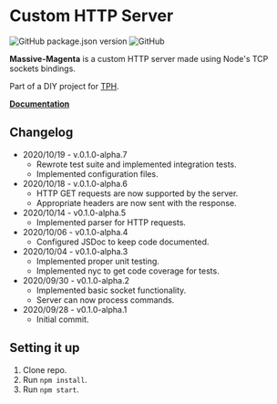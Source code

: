 # Custom HTTP Server
![GitHub package.json version](https://img.shields.io/github/package-json/v/hniklass/massive-magenta)
![GitHub](https://img.shields.io/github/license/hniklass/massive-magenta)

**Massive-Magenta** is a custom HTTP server made using Node's TCP sockets bindings.

Part of a DIY project for [TPH](https://theprogrammershangout.com/).

**[Documentation](https://hniklass.github.io/massive-magenta/)**

## Changelog
* 2020/10/19 - v.0.1.0-alpha.7
  * Rewrote test suite and implemented integration tests.
  * Implemented configuration files.
* 2020/10/18 - v.0.1.0-alpha.6
  * HTTP GET requests are now supported by the server.
  * Appropriate headers are now sent with the response.
* 2020/10/14 - v0.1.0-alpha.5
  * Implemented parser for HTTP requests.
* 2020/10/06 - v0.1.0-alpha.4
  * Configured JSDoc to keep code documented.
* 2020/10/04 - v0.1.0-alpha.3
  * Implemented proper unit testing.
  * Implemented nyc to get code coverage for tests.
* 2020/09/30 - v0.1.0-alpha.2
  * Implemented basic socket functionality.
  * Server can now process commands.
* 2020/09/28 - v0.1.0-alpha.1
  * Initial commit.

## Setting it up
1. Clone repo.
2. Run `npm install`.
3. Run `npm start`.
